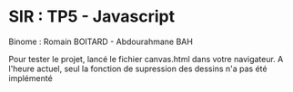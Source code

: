 # SIR : TP5 - Javascript

Binome : Romain BOITARD - Abdourahmane BAH

Pour tester le projet, lancé le fichier canvas.html dans votre navigateur. A l'heure actuel, seul la fonction de
supression des dessins n'a pas été implémenté

